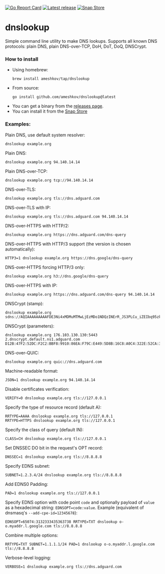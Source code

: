 [![Go Report Card](https://goreportcard.com/badge/github.com/ameshkov/dnslookup)](https://goreportcard.com/report/ameshkov/dnslookup)
[![Latest release](https://img.shields.io/github/release/ameshkov/dnslookup/all.svg)](https://github.com/ameshkov/dnslookup/releases)
[![Snap Store](https://snapcraft.io/dnslookup/badge.svg)](https://snapcraft.io/dnslookup)

# dnslookup

Simple command line utility to make DNS lookups. Supports all known DNS
protocols: plain DNS, plain DNS-over-TCP, DoH, DoT, DoQ, DNSCrypt.

### How to install

* Using homebrew:
    ```
    brew install ameshkov/tap/dnslookup
    ```
* From source:
    ```
    go install github.com/ameshkov/dnslookup@latest
    ```
* You can get a binary from
  the [releases page](https://github.com/ameshkov/dnslookup/releases).
* You can install it from the [Snap Store](https://snapcraft.io/dnslookup)

### Examples:

Plain DNS, use default system resolver:

```shell
dnslookup example.org
```

Plain DNS:

```shell
dnslookup example.org 94.140.14.14
```

Plain DNS-over-TCP:

```shell
dnslookup example.org tcp://94.140.14.14
```

DNS-over-TLS:

```shell
dnslookup example.org tls://dns.adguard.com
```

DNS-over-TLS with IP:

```shell
dnslookup example.org tls://dns.adguard.com 94.140.14.14
```

DNS-over-HTTPS with HTTP/2:

```shell
dnslookup example.org https://dns.adguard.com/dns-query
```

DNS-over-HTTPS with HTTP/3 support (the version is chosen automatically):

```shell
HTTP3=1 dnslookup example.org https://dns.google/dns-query
```

DNS-over-HTTPS forcing HTTP/3 only:

```shell
dnslookup example.org h3://dns.google/dns-query
```

DNS-over-HTTPS with IP:

```shell
dnslookup example.org https://dns.adguard.com/dns-query 94.140.14.14
```

DNSCrypt (stamp):

```shell
dnslookup example.org sdns://AQIAAAAAAAAAFDE3Ni4xMDMuMTMwLjEzMDo1NDQzINErR_JS3PLCu_iZEIbq95zkSV2LFsigxDIuUso_OQhzIjIuZG5zY3J5cHQuZGVmYXVsdC5uczEuYWRndWFyZC5jb20
```

DNSCrypt (parameters):

```shell
dnslookup example.org 176.103.130.130:5443 2.dnscrypt.default.ns1.adguard.com D12B:47F2:52DC:F2C2:BBF8:9910:86EA:F79C:E449:5D8B:16C8:A0C4:322E:52CA:3F39:0873
```

DNS-over-QUIC:

```shell
dnslookup example.org quic://dns.adguard.com
```

Machine-readable format:

```shell
JSON=1 dnslookup example.org 94.140.14.14
```

Disable certificates verification:

```shell
VERIFY=0 dnslookup example.org tls://127.0.0.1
```

Specify the type of resource record (default A):

```shell
RRTYPE=AAAA dnslookup example.org tls://127.0.0.1
RRTYPE=HTTPS dnslookup example.org tls://127.0.0.1
```

Specify the class of query (default IN):

```shell
CLASS=CH dnslookup example.org tls://127.0.0.1
```

Set DNSSEC DO bit in the request's OPT record:

```shell
DNSSEC=1 dnslookup example.org tls://8.8.8.8
```

Specify EDNS subnet:

```shell
SUBNET=1.2.3.4/24 dnslookup example.org tls://8.8.8.8
```

Add EDNS0 Padding:

```shell
PAD=1 dnslookup example.org tls://127.0.0.1
```

Specify EDNS option with code point `code` and optionally payload of `value` as
a hexadecimal string: `EDNSOPT=code:value`. Example (equivalent of dnsmasq's
`--add-cpe-id=12345678`):

```shell
EDNSOPT=65074:3132333435363738 RRTYPE=TXT dnslookup o-o.myaddr.l.google.com tls://8.8.8.8
```

Combine multiple options:
```shell
RRTYPE=TXT SUBNET=1.1.1.1/24 PAD=1 dnslookup o-o.myaddr.l.google.com tls://8.8.8.8
```

Verbose-level logging:

```shell
VERBOSE=1 dnslookup example.org tls://dns.adguard.com
```

